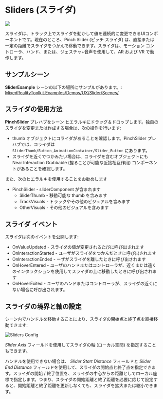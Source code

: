 # Sliders (スライダ)
![](../Documentation/Images/Slider/MRTK_UX_Slider_Main.jpg)

スライダは、トラック上でスライダを動かして値を連続的に変更できるUIコンポーネントです。現在のところ、Pinch Slider (ピッチ スライダ) は、直接または一定の距離でスライダをつかんで移動できます。スライダは、モーション コントローラ、ハンド、または、ジェスチャ+音声を使用して、AR および VR で動作します。

## サンプルシーン
**SliderExample** シーンの以下の場所にサンプルがあります。:
[MixedRealityToolkit.Examples/Demos/UX/Slider/Scenes/](/Assets/MixedRealityToolkit.Examples/Demos/UX/Slider/Scenes)

## スライダの使用方法
**PinchSlider** プレハブをシーン ヒエラルキにドラッグ＆ドロップします。独自のスライダを変更または作成する場合は、次の操作を行います:

- thumb オブジェクトにコライダがあることを確認します。PinchSlider プレハブでは、コライダは `SliderThumb/Button_AnimationContainer/Slider_Button` にあります。
- スライダを近くでつかみたい場合は、コライダを含むオブジェクトにも Near Interaction Grabbable (握ることが可能な近接相互作用) コンポーネントがあることを確認します。

また、次のヒエラルキを使用することをお勧めします

- PinchSlider - sliderComponent が含まれます
  - SliderThumb - 移動可能な thumb を含みます
  - TrackVisuals - トラックやその他のビジュアルを含みます
  - OtherVisuals - その他のビジュアルを含みます

## スライダ イベント
スライダは次のイベントを公開します:
- OnValueUpdated - スライダの値が変更されるたびに呼び出されます
- OnInteractionStarted - ユーザがスライダをつかんだときに呼び出されます
- OnInteractionEnded - ーザがスライダを離したときに呼び出されます
- OnHoverEntered - ユーザのハンドまたはコントローラが、近くまたは遠くのインタラクションを使用してスライダの上に移動したときに呼び出されます
- OnHoverExited - ユーザのハンドまたはコントローラが、スライダの近くにない場合に呼び出されます。

## スライダの境界と軸の設定
シーン内でハンドルを移動することにより、スライダの開始点と終了点を直接移動できます:

![Sliders Config](../Documentation/Images/Sliders/MRTK_Sliders_Setup.png)

_Slider Axis_ フィールドを使用してスライダの軸 (ローカル空間) を指定することもできます。

ハンドルを使用できない場合は、 _Slider Start Distance_ フィールドと _Slider End Distance_ フィールドを使用して、スライダの開始点と終了点を指定できます。スライダの開始 / 終了位置を、スライダの中心からの距離としてローカル座標で指定します。つまり、スライダの開始距離と終了距離を必要に応じて設定すると、開始距離と終了距離を更新しなくても、スライダを拡大または縮小できます。



